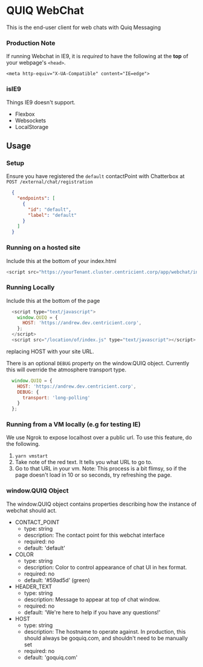 # QUIQ WebChat

This is the end-user client for web chats with Quiq Messaging

### Production Note
If running Webchat in IE9, it is _required_ to have the following at the **top** of your webpage's `<head>`.

`<meta http-equiv="X-UA-Compatible" content="IE=edge">`

### isIE9

Things IE9 doesn't support.
- Flexbox
- Websockets
- LocalStorage

## Usage

### Setup
Ensure you have registered the `default` contactPoint with Chatterbox at `POST /external/chat/registration`
```json
  {
    "endpoints": [
      {
        "id": "default",
        "label": "default"
      }
    ]
  }
```

### Running on a hosted site
Include this at the bottom of your index.html
```js
<script src="https://yourTenant.cluster.centricient.corp/app/webchat/index.js" type="text/javascript"></script>
```

### Running Locally
Include this at the bottom of the page
```js
  <script type="text/javascript">
    window.QUIQ = {
      HOST: 'https://andrew.dev.centricient.corp',
    };
  </script>
  <script src="/location/of/index.js" type="text/javascript"></script>
```
replacing HOST with your site URL.

There is an optional `DEBUG` property on the window.QUIQ object.  Currently this will override the atmosphere transport type.
```js
  window.QUIQ = {
    HOST: 'https://andrew.dev.centricient.corp',
    DEBUG: {
      transport: 'long-polling'
    }
  };
```

### Running from a VM locally (e.g for testing IE)
We use Ngrok to expose localhost over a public url.  To use this feature, do the following.
1. `yarn vmstart`
2. Take note of the red text.  It tells you what URL to go to.
3. Go to that URL in your vm.
Note: This process is a bit flimsy, so if the page doesn't load in 10 or so seconds, try refreshing the page.

### window.QUIQ Object
The window.QUIQ object contains properties describing how the instance of webchat should act.  
  - CONTACT_POINT
    - type: string
    - description: The contact point for this webchat interface
    - required: no
    - default: 'default'
  - COLOR
    - type: string
    - description: Color to control appearance of chat UI in hex format.
    - required: no
    - default: '#59ad5d' (green)
  - HEADER_TEXT
    - type: string
    - description: Message to appear at top of chat window.
    - required: no
    - default: 'We're here to help if you have any questions!'
  - HOST
    - type: string
    - description: The hostname to operate against. In production, this should always be goquiq.com, and shouldn't need to be manually set
    - required: no
    - default: 'goquiq.com'

